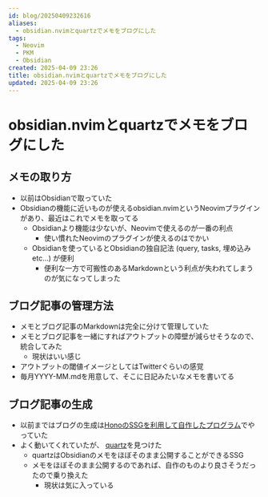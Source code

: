 ```yaml
---
id: blog/20250409232616
aliases:
  - obsidian.nvimとquartzでメモをブログにした
tags:
  - Neovim
  - PKM
  - Obsidian
created: 2025-04-09 23:26
title: obsidian.nvimとquartzでメモをブログにした
updated: 2025-04-09 23:26
---
```


# obsidian.nvimとquartzでメモをブログにした

## メモの取り方

- 以前はObsidianで取っていた
- Obsidianの機能に近いものが使えるobsidian.nvimというNeovimプラグインがあり、最近はこれでメモを取ってる
    - Obsidianより機能は少ないが、Neovimで使えるのが一番の利点
        - 使い慣れたNeovimのプラグインが使えるのはでかい
    - Obsidianを使っているとObsidianの独自記法 (query, tasks, 埋め込み etc...) が便利
        - 便利な一方で可搬性のあるMarkdownという利点が失われてしまうのが気になってしまった

## ブログ記事の管理方法

- メモとブログ記事のMarkdownは完全に分けて管理していた
- メモとブログ記事を一緒にすればアウトプットの障壁が減らせそうなので、統合してみた
    - 現状はいい感じ
- アウトプットの閾値イメージとしてはTwitterぐらいの感覚
- 毎月YYYY-MM.mdを用意して、そこに日記みたいなメモを書いてる

## ブログ記事の生成

- 以前まではブログの生成は[HonoのSSGを利用して自作したプログラム](https://tkancf.com/blog/g2i3x4w)でやっていた
- よく動いてくれていたが、 [quartz](https://quartz.jzhao.xyz/)を見つけた
    - quartzはObsidianのメモをほぼそのまま公開することができるSSG
    - メモをほぼそのまま公開するのであれば、自作のものより良さそうだったので乗り換えた
        - 現状は気に入っている

